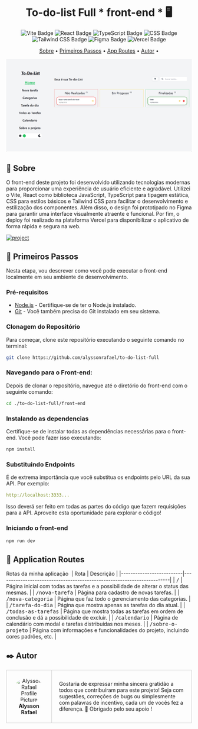 [PROJECT__BADGE]: https://img.shields.io/badge/📱Visit_this_project-000?style=for-the-badge&logo=project
[PROJECT__URL]: https://to-do-list-full-front-end.vercel.app/

<h1 align="center" style="font-weight: bold;">To-do-list Full  * front-end * 🖥️</h1>

<p align="center">
  <img src="https://img.shields.io/badge/Vite-646CFF?style=for-the-badge&logo=vite&logoColor=white" alt="Vite Badge">
  <img src="https://img.shields.io/badge/React-61DAFB?style=for-the-badge&logo=react&logoColor=white" alt="React Badge">
  <img src="https://img.shields.io/badge/TypeScript-3178C6?style=for-the-badge&logo=typescript&logoColor=white" alt="TypeScript Badge">
  <img src="https://img.shields.io/badge/CSS-1572B6?style=for-the-badge&logo=css3&logoColor=white" alt="CSS Badge">
  <img src="https://img.shields.io/badge/Tailwind_CSS-38B2AC?style=for-the-badge&logo=tailwind-css&logoColor=white" alt="Tailwind CSS Badge">
  <img src="https://img.shields.io/badge/Figma-F24E1E?style=for-the-badge&logo=figma&logoColor=white" alt="Figma Badge">
  <img src="https://img.shields.io/badge/Vercel-000000?style=for-the-badge&logo=vercel&logoColor=white" alt="Vercel Badge">
</p>

<p align="center">
 <a href="#about">Sobre</a> • 
 <a href="#started">Primeiros Passos</a> • 
  <a href="#started">App Routes</a> • 
  <a href="#colab">Autor</a> •
</p>

<p align="center">
    <img src="./public/img home.png" alt="Image Example" width="600px">
</p>

<h2 id="started">📌 Sobre</h2>

O front-end deste projeto foi desenvolvido utilizando tecnologias modernas para proporcionar uma experiência de usuário eficiente e agradável. Utilizei o Vite, React como biblioteca JavaScript, TypeScript para tipagem estática, CSS para estilos básicos e Tailwind CSS para facilitar o desenvolvimento e estilização dos componentes. Além disso, o design foi prototipado no Figma para garantir uma interface visualmente atraente e funcional. Por fim, o deploy foi realizado na plataforma Vercel para disponibilizar o aplicativo de forma rápida e segura na web.

[![project][PROJECT__BADGE]][PROJECT__URL]

<h2 id="started">🚀 Primeiros Passos</h2>

Nesta etapa, vou descrever como você pode executar o front-end localmente em seu ambiente de desenvolvimento.

<h3>Pré-requisitos</h3>

- [Node.js](https://nodejs.org/) - Certifique-se de ter o Node.js instalado.
- [Git](https://git-scm.com/) - Você também precisa do Git instalado em seu sistema.

<h3>Clonagem do Repositório</h3>

Para começar, clone este repositório executando o seguinte comando no terminal:

```bash
git clone https://github.com/alyssonrafael/to-do-list-full
```

<h3>Navegando para o Front-end:</h3>
Depois de clonar o repositório, navegue até o diretório do front-end com o seguinte comando:

```bash
cd ./to-do-list-full/front-end
```

<h3>Instalando as dependencias</h3>
Certifique-se de instalar todas as dependências necessárias para o front-end. Você pode fazer isso executando:

```bash
npm install
```

<h3>Substituindo Endpoints</h3>

É de extrema importância que você substitua os endpoints pelo URL da sua API. Por exemplo:

```yaml
http://localhost:3333...
```
Isso deverá ser feito em todas as partes do código que fazem requisições para a API. Aproveite esta oportunidade para explorar o código!

<h3>Iniciando o front-end</h3>

```bash
npm run dev
```

<h2 id="routes">📍 Application Routes</h2>

Rotas da minha aplicação
​
| Rota | Descrição |
|--------------------------|------------------------------------------------------------------------|
| <kbd>/</kbd> | Página inicial com todas as tarefas e a possibilidade de alterar o status das mesmas. |
| <kbd>/nova-tarefa</kbd> | Página para cadastro de novas tarefas. |
| <kbd>/nova-categoria</kbd> | Página que faz todo o gerenciamento das categorias. |
| <kbd>/tarefa-do-dia</kbd> | Página que mostra apenas as tarefas do dia atual. |
| <kbd>/todas-as-tarefas</kbd> | Página que mostra todas as tarefas em ordem de conclusão e dá a possibilidade de excluir. |
| <kbd>/calendario</kbd> | Página de calendário com modal e tarefas distribuídas nos meses. |
| <kbd>/sobre-o-projeto</kbd> | Página com informações e funcionalidades do projeto, incluindo cores padrões, etc. |

<h2 id="colab">✒️ Autor</h2>

<table style="border-collapse: collapse; width: 100%;">
  <tr>
    <td style="padding: 20px; border: 1px solid #ccc; text-align: center;">
      <a href="https://github.com/alyssonrafael" style="text-decoration: none;">
        <img src="https://avatars.githubusercontent.com/u/128101121?s=400&u=133d3afb5a5d6ef6411bc63742e3202995d3cfad&v=4" width="100px" style="border-radius: 50%;" alt="Alysson Rafael Profile Picture"/><br>
        <b>Alysson Rafael</b>
      </a>
    </td>
    <td style="padding: 20px; border: 1px solid #ccc;">
      Gostaria de expressar minha sincera gratidão a todos que contribuíram para este projeto! Seja com sugestões, correções de bugs ou simplesmente com palavras de incentivo, cada um de vocês fez a diferença. 🚀 Obrigado pelo seu apoio !
    </td>
  </tr>
</table>
